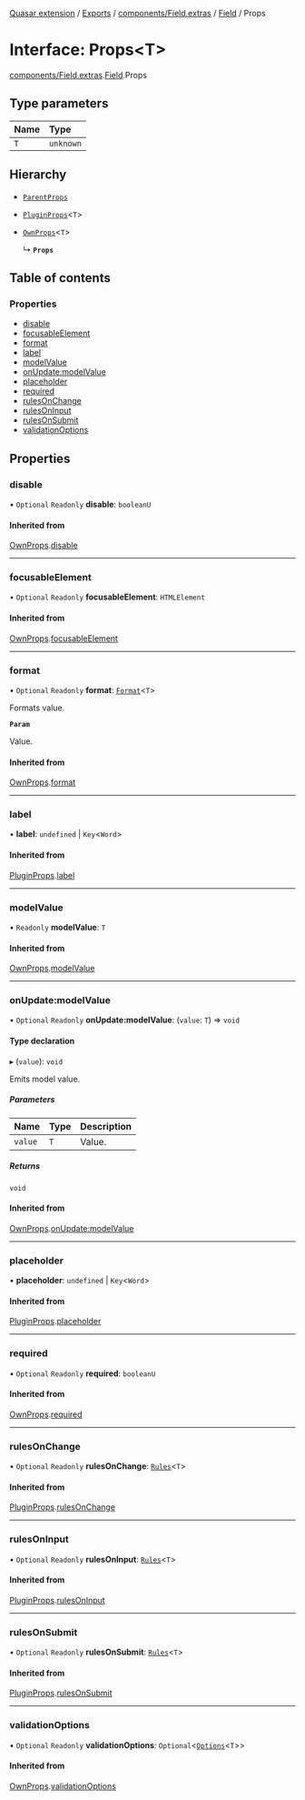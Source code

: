 [Quasar extension](../index.md) / [Exports](../modules.md) / [components/Field.extras](../modules/components_Field_extras.md) / [Field](../modules/components_Field_extras.Field.md) / Props

# Interface: Props<T\>

[components/Field.extras](../modules/components_Field_extras.md).[Field](../modules/components_Field_extras.Field.md).Props

## Type parameters

| Name | Type |
| :------ | :------ |
| `T` | `unknown` |

## Hierarchy

- [`ParentProps`](components_Field_extras.Field.ParentProps.md)

- [`PluginProps`](components_Field_extras.Field.PluginProps.md)<`T`\>

- [`OwnProps`](components_Field_extras.Field.OwnProps.md)<`T`\>

  ↳ **`Props`**

## Table of contents

### Properties

- [disable](components_Field_extras.Field.Props.md#disable)
- [focusableElement](components_Field_extras.Field.Props.md#focusableelement)
- [format](components_Field_extras.Field.Props.md#format)
- [label](components_Field_extras.Field.Props.md#label)
- [modelValue](components_Field_extras.Field.Props.md#modelvalue)
- [onUpdate:modelValue](components_Field_extras.Field.Props.md#onupdate:modelvalue)
- [placeholder](components_Field_extras.Field.Props.md#placeholder)
- [required](components_Field_extras.Field.Props.md#required)
- [rulesOnChange](components_Field_extras.Field.Props.md#rulesonchange)
- [rulesOnInput](components_Field_extras.Field.Props.md#rulesoninput)
- [rulesOnSubmit](components_Field_extras.Field.Props.md#rulesonsubmit)
- [validationOptions](components_Field_extras.Field.Props.md#validationoptions)

## Properties

### disable

• `Optional` `Readonly` **disable**: `booleanU`

#### Inherited from

[OwnProps](components_Field_extras.Field.OwnProps.md).[disable](components_Field_extras.Field.OwnProps.md#disable)

___

### focusableElement

• `Optional` `Readonly` **focusableElement**: `HTMLElement`

#### Inherited from

[OwnProps](components_Field_extras.Field.OwnProps.md).[focusableElement](components_Field_extras.Field.OwnProps.md#focusableelement)

___

### format

• `Optional` `Readonly` **format**: [`Format`](components_Field_extras.Field.Format.md)<`T`\>

Formats value.

**`Param`**

Value.

#### Inherited from

[OwnProps](components_Field_extras.Field.OwnProps.md).[format](components_Field_extras.Field.OwnProps.md#format)

___

### label

• **label**: `undefined` \| `Key`<`Word`\>

#### Inherited from

[PluginProps](components_Field_extras.Field.PluginProps.md).[label](components_Field_extras.Field.PluginProps.md#label)

___

### modelValue

• `Readonly` **modelValue**: `T`

#### Inherited from

[OwnProps](components_Field_extras.Field.OwnProps.md).[modelValue](components_Field_extras.Field.OwnProps.md#modelvalue)

___

### onUpdate:modelValue

• `Optional` `Readonly` **onUpdate:modelValue**: (`value`: `T`) => `void`

#### Type declaration

▸ (`value`): `void`

Emits model value.

##### Parameters

| Name | Type | Description |
| :------ | :------ | :------ |
| `value` | `T` | Value. |

##### Returns

`void`

#### Inherited from

[OwnProps](components_Field_extras.Field.OwnProps.md).[onUpdate:modelValue](components_Field_extras.Field.OwnProps.md#onupdate:modelvalue)

___

### placeholder

• **placeholder**: `undefined` \| `Key`<`Word`\>

#### Inherited from

[PluginProps](components_Field_extras.Field.PluginProps.md).[placeholder](components_Field_extras.Field.PluginProps.md#placeholder)

___

### required

• `Optional` `Readonly` **required**: `booleanU`

#### Inherited from

[OwnProps](components_Field_extras.Field.OwnProps.md).[required](components_Field_extras.Field.OwnProps.md#required)

___

### rulesOnChange

• `Optional` `Readonly` **rulesOnChange**: [`Rules`](../modules/components_api_validation.validation.md#rules)<`T`\>

#### Inherited from

[PluginProps](components_Field_extras.Field.PluginProps.md).[rulesOnChange](components_Field_extras.Field.PluginProps.md#rulesonchange)

___

### rulesOnInput

• `Optional` `Readonly` **rulesOnInput**: [`Rules`](../modules/components_api_validation.validation.md#rules)<`T`\>

#### Inherited from

[PluginProps](components_Field_extras.Field.PluginProps.md).[rulesOnInput](components_Field_extras.Field.PluginProps.md#rulesoninput)

___

### rulesOnSubmit

• `Optional` `Readonly` **rulesOnSubmit**: [`Rules`](../modules/components_api_validation.validation.md#rules)<`T`\>

#### Inherited from

[PluginProps](components_Field_extras.Field.PluginProps.md).[rulesOnSubmit](components_Field_extras.Field.PluginProps.md#rulesonsubmit)

___

### validationOptions

• `Optional` `Readonly` **validationOptions**: `Optional`<[`Options`](components_api_validation.validation.Options.md)<`T`\>\>

#### Inherited from

[OwnProps](components_Field_extras.Field.OwnProps.md).[validationOptions](components_Field_extras.Field.OwnProps.md#validationoptions)
